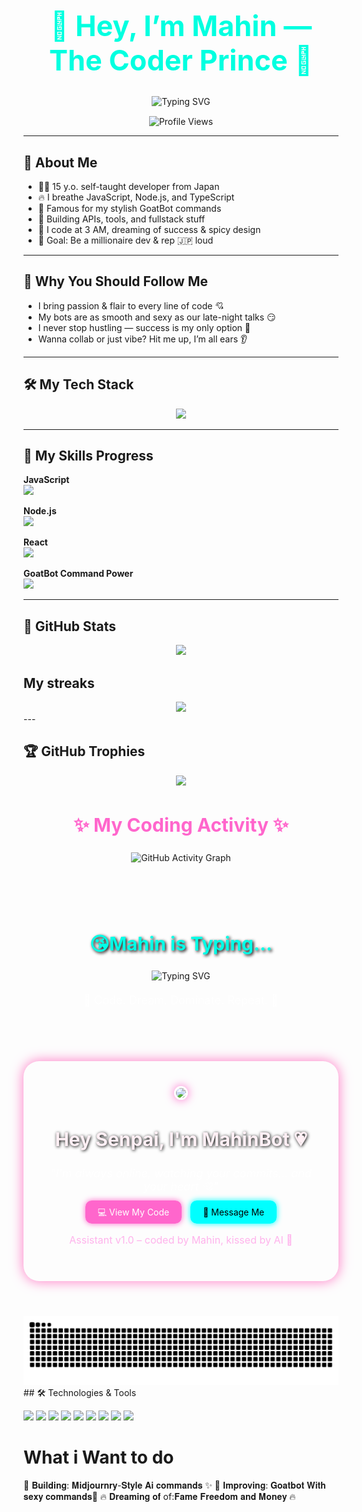 <div align="center">
  <h1 style="font-size: 45px; color: #00ffe0;">🌈 Hey, I’m Mahin — The Coder Prince 👑</h1>
  <img src="https://readme-typing-svg.herokuapp.com?font=Fira+Code&size=25&pause=1000&color=FF61C3&center=true&vCenter=true&width=450&lines=😾Need+an+Girlfriend+😉🍓+🇯🇵;JavaScript+Lover+🔥;Node.js+%7C+React+%7C+Bots+🐐;I+code+like+it's+a+love+story+💘" alt="Typing SVG" />
  
  <p style="margin-top:15px;">
    <img src="https://komarev.com/ghpvc/?username=Mahin-node&color=blue" alt="Profile Views" />
  </p>
</div>

---

## 🧸 About Me

- 🍷🌸 15 y.o. self-taught developer from Japan  
- 🔥 I breathe JavaScript, Node.js, and TypeScript  
- 🐐 Famous for my stylish GoatBot commands  
- 🎨 Building APIs, tools, and fullstack stuff  
- 💖 I code at 3 AM, dreaming of success & spicy design  
- 🎀 Goal: Be a millionaire dev & rep 🇯🇵 loud  

---

## 💞 Why You Should Follow Me

- I bring passion & flair to every line of code 💘  
- My bots are as smooth and sexy as our late-night talks 😏  
- I never stop hustling — success is my only option 🚀  
- Wanna collab or just vibe? Hit me up, I’m all ears 👂  

---

## 🛠️ My Tech Stack

<p align="center">
  <img src="https://skillicons.dev/icons?i=js,ts,nodejs,php,html,css,react,mongodb,mysql,git,bash,vscode,linux" />
</p>

---

## 🧬 My Skills Progress

<p align="left">
  <b>JavaScript</b><br/>
  <img src="https://img.shields.io/badge/JavaScript-90%25-29a19c?style=for-the-badge" /><br/>

  <b>Node.js</b><br/>
  <img src="https://img.shields.io/badge/Node.js-88%25-2bbc8a?style=for-the-badge" /><br/>

  <b>React</b><br/>
  <img src="https://img.shields.io/badge/React-70%25-f7df1e?style=for-the-badge" /><br/>

  <b>GoatBot Command Power</b><br/>
  <img src="https://img.shields.io/badge/🔥GoatBot-100%25-ff69b4?style=for-the-badge" />
</p>

---


## 💫 GitHub Stats

<p align="center">
  <img height="180em" src="https://github-readme-stats.vercel.app/api?username=Dbz-Mahin7x&show_icons=true&theme=radical&count_private=true&include_all_commits=true" />
  
 ## My streaks
  <div align="center">
  <img height="180em" src="https://github-readme-streak-stats.herokuapp.com?user=Dbz-Mahin7x&theme=tokyonight" />
</div>
---

## 🏆 GitHub Trophies

<p align="center">
  <img src="https://github-profile-trophy.vercel.app/?username=Dbz-Mahin7x&theme=gruvbox&no-frame=true&row=1&column=7" />
</p>

## <!-- 🌸 GitHub Contribution Graph -->
<div align="center">
  <h2 style="color:#ff66cc; font-size: 30px;">✨ My Coding Activity ✨</h2>
  <img src="https://github-readme-activity-graph.vercel.app/graph?username=Dbz-Mahin7x&bg_color=0d1117&color=ff66cc&line=00ffff&point=ffffff&area=true&area_color=ff66cc" alt="GitHub Activity Graph" />
</div>

## <!-- 💻 Live Code Typing Effect Like VS Code -->
<div align="center" style="background: url('https://i.pinimg.com/originals/91/6b/d2/916bd2c1aa4a6a48f71574cb7d1b30c2.gif'); background-size: cover; padding: 40px; border-radius: 20px;">

  <h2 style="color: #00ffe7; font-size: 30px; text-shadow: 2px 2px 5px #000;">😘Mahin is Typing...</h2>
  
  <img src="https://readme-typing-svg.demolab.com?font=Fira+Code&duration=4000&pause=1000&color=FF80BF&center=true&vCenter=true&width=435&lines=const+coder+=%22Mahin%22;console.log('I+love+JavaScript+%26+Anime!');while(alive){code();+dream();+win();}" alt="Typing SVG" />
  
  <p style="color: #ffffffcc; font-size: 18px; margin-top: 20px;">🩷 Code. Dream. Dominate. Repeat. 🩷</p>
</div>

## <!-- 🌸 Mahin's Waifu Assistant UI -->
<div style="background: url('https://i.pinimg.com/originals/d0/e6/13/d0e6132c5a420e88dd6ef4a8ec6fdc4c.gif'); background-size: cover; padding: 40px; border-radius: 25px; box-shadow: 0 0 20px #ff75c3; text-align: center;">

  <img src="https://i.pinimg.com/originals/4d/80/61/4d8061f119c084b5529e27838ad58db7.gif" width="130px" style="border-radius: 50%; border: 3px solid #fff; box-shadow: 0 0 15px #ff66cc;" />

  <h2 style="color: #fff0f5; font-size: 30px; text-shadow: 1px 1px 5px #000;">Hey Senpai, I'm MahinBot 💗</h2>

  <p style="color: #ffffffcc; font-size: 18px; font-style: italic;">
    "I'm always online, watching your commits... and your heart 💘"
  </p>

  <div style="margin-top: 20px;">
    <a href="https://github.com/Dbz-Mahin7x" style="background: #ff66cc; color: white; padding: 10px 20px; border-radius: 10px; text-decoration: none; margin-right: 10px; box-shadow: 0 0 10px #ff66cc;">💻 View My Code</a>
    <a href="https://t.me/your-username" style="background: #00ffff; color: black; padding: 10px 20px; border-radius: 10px; text-decoration: none; box-shadow: 0 0 10px #00ffff;">💌 Message Me</a>
  </div>

  <p style="color: #ffb3ec; margin-top: 20px; font-size: 16px;">Assistant v1.0 – coded by Mahin, kissed by AI 💋</p>
</div>


#

<br clear="both">

<img src="https://raw.githubusercontent.com/nazrul4x/nazrul4x/output/snake.svg" alt="Snake animation" />
## 🛠️ Technologies & Tools

![](https://img.shields.io/badge/OS-Linux-informational?style=flat&logo=linux&logoColor=white&color=2bbc8a)
![](https://img.shields.io/badge/OS-Windows-informational?style=flat&logo=windows&logoColor=white&color=2bbc8a)
![](https://img.shields.io/badge/Editor-VSCode-informational?style=flat&logo=visual-studio-code&logoColor=white&color=2bbc8a)
![](https://img.shields.io/badge/Code-JavaScript-informational?style=flat&logo=javascript&logoColor=white&color=2bbc8a)
![](https://img.shields.io/badge/Code-PHP-informational?style=flat&logo=php&logoColor=white&color=2bbc8a)
![](https://img.shields.io/badge/Code-Node.js-informational?style=flat&logo=node.js&logoColor=white&color=2bbc8a)
![](https://img.shields.io/badge/Code-React-informational?style=flat&logo=react&logoColor=white&color=2bbc8a)
![](https://img.shields.io/badge/Shell-Bash-informational?style=flat&logo=gnu-bash&logoColor=white&color=2bbc8a)
![](https://img.shields.io/badge/Tools-Git-informational?style=flat&logo=git&logoColor=white&color=2bbc8a)


# What i Want to do 

💝 𝐁𝐮𝐢𝐥𝐝𝐢𝐧𝐠: 𝐌𝐢𝐝𝐣𝐨𝐮𝐫𝐧𝐫𝐲-𝐒𝐭𝐲𝐥𝐞 𝐀𝐢 𝐜𝐨𝐦𝐦𝐚𝐧𝐝𝐬  ✨
🐐 𝐈𝐦𝐩𝐫𝐨𝐯𝐢𝐧𝐠: 𝐆𝐨𝐚𝐭𝐛𝐨𝐭 𝐖𝐢𝐭𝐡 𝐬𝐞𝐱𝐲 𝐜𝐨𝐦𝐦𝐚𝐧𝐝𝐬🫶
🔥 𝐃𝐫𝐞𝐚𝐦𝐢𝐧𝐠 𝐨𝐟 of:𝐅𝐚𝐦𝐞 𝐅𝐫𝐞𝐞𝐝𝐨𝐦 𝐚𝐧𝐝 𝐌𝐨𝐧𝐞𝐲 🔥

      
